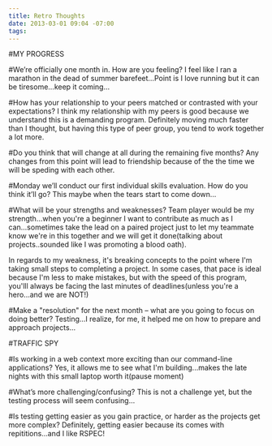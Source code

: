 ```yaml
---
title: Retro Thoughts
date: 2013-03-01 09:04 -07:00
tags:
---
```


#MY PROGRESS

#We’re officially one month in. How are you feeling?
I feel like I ran a marathon in the dead of summer barefeet...Point is I love running but it can be tiresome...keep it coming...

#How has your relationship to your peers matched or contrasted with your expectations? 
I think my relationship with my peers is good because we understand this is a demanding program. Definitely moving much faster than I thought, but having this type of peer group, you tend to work together a lot more.

#Do you think that will change at all during the remaining five months?
Any changes from this point will lead to friendship because of the the time we will be speding with each other.

#Monday we’ll conduct our first individual skills evaluation. How do you think it’ll go?
This maybe when the tears start to come down...

#What will be your strengths and weaknesses?
Team player would be my strength...when you're a beginner I want to contribute as much as I can...sometimes take the lead on a paired project just to let my teammate know we're in this together and we will get it done(talking about projects..sounded like I was promoting a blood oath).

In regards to my weakness, it's breaking concepts to the point where I'm taking small steps to completing a project. In some cases, that pace is ideal because I'm less to make mistakes, but with the speed of this program, you'lll always be facing the last minutes of deadlines(unless you're a hero...and we are NOT!)

#Make a "resolution" for the next month – what are you going to focus on doing better?
Testing...I realize, for me, it helped me on how to prepare and approach projects...


#TRAFFIC SPY

#Is working in a web context more exciting than our command-line applications?
Yes, it allows me to see what I'm building...makes the late nights with this small laptop worth it(pause moment)

#What’s more challenging/confusing?
This is not a challenge yet, but the testing process will seem confusing...


#Is testing getting easier as you gain practice, or harder as the projects get more complex?
Definitely, getting easier because its comes with repititions...and I like RSPEC!
